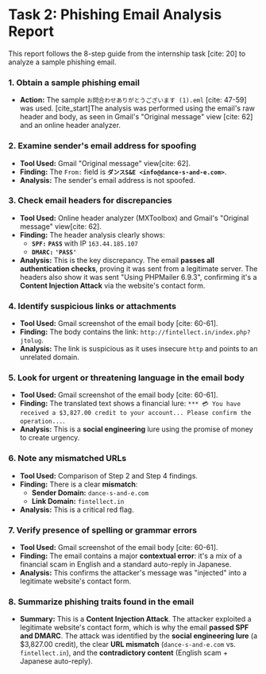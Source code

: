 # Task 2: Phishing Email Analysis Report

This report follows the 8-step guide from the internship task [cite: 20] to analyze a sample phishing email.

### 1. Obtain a sample phishing email
* **Action:** The sample `お問合わせありがとうございます (1).eml` [cite: 47-59] was used. [cite_start]The analysis was performed using the email's raw header and body, as seen in Gmail's "Original message" view [cite: 62] and an online header analyzer.

### 2. Examine sender's email address for spoofing
* **Tool Used:** Gmail "Original message" view[cite: 62].
* **Finding:** The `From:` field is **`ダンスS&E <info@dance-s-and-e.com>`**.
* **Analysis:** The sender's email address is not spoofed.

### 3. Check email headers for discrepancies
* **Tool Used:** Online header analyzer (MXToolbox) and Gmail's "Original message" view[cite: 62].
* **Finding:** The header analysis clearly shows:
    * **`SPF:`** **`PASS`** with IP `163.44.185.107`
    * **`DMARC:`** **`'PASS'`**
* **Analysis:** This is the key discrepancy. The email **passes all authentication checks**, proving it was sent from a legitimate server. The headers also show it was sent "Using PHPMailer 6.9.3", confirming it's a **Content Injection Attack** via the website's contact form.

### 4. Identify suspicious links or attachments
* **Tool Used:** Gmail screenshot of the email body [cite: 60-61].
* **Finding:** The body contains the link: `http://fintellect.in/index.php?jtolug`.
* **Analysis:** The link is suspicious as it uses insecure `http` and points to an unrelated domain.

### 5. Look for urgent or threatening language in the email body
* **Tool Used:** Gmail screenshot of the email body [cite: 60-61].
* **Finding:** The translated text shows a financial lure: `*** 💳 You have received a $3,827.00 credit to your account... Please confirm the operation...`.
* **Analysis:** This is a **social engineering** lure using the promise of money to create urgency.

### 6. Note any mismatched URLs
* **Tool Used:** Comparison of Step 2 and Step 4 findings.
* **Finding:** There is a clear **mismatch**:
    * **Sender Domain:** `dance-s-and-e.com`
    * **Link Domain:** `fintellect.in`
* **Analysis:** This is a critical red flag.

### 7. Verify presence of spelling or grammar errors
* **Tool Used:** Gmail screenshot of the email body [cite: 60-61].
* **Finding:** The email contains a major **contextual error**: it's a mix of a financial scam in English and a standard auto-reply in Japanese.
* **Analysis:** This confirms the attacker's message was "injected" into a legitimate website's contact form.

### 8. Summarize phishing traits found in the email
* **Summary:** This is a **Content Injection Attack**. The attacker exploited a legitimate website's contact form, which is why the email **passed SPF and DMARC**. The attack was identified by the **social engineering lure** (a $3,827.00 credit), the clear **URL mismatch** (`dance-s-and-e.com` vs. `fintellect.in`), and the **contradictory content** (English scam + Japanese auto-reply).
